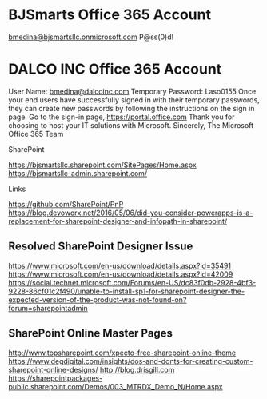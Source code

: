 
BJSmarts Office 365 Account
===========================
bmedina@bjsmartsllc.onmicrosoft.com
P@ss(0)d!

DALCO INC Office 365 Account
============================
User Name: bmedina@dalcoinc.com
Temporary Password: Laso0155
Once your end users have successfully signed in with their temporary passwords, they can create new passwords by following the instructions on the sign in page.
Go to the sign-in page, https://portal.office.com
Thank you for choosing to host your IT solutions with Microsoft.
Sincerely, 
The Microsoft Office 365 Team

SharePoint

https://bjsmartsllc.sharepoint.com/SitePages/Home.aspx
https://bjsmartsllc-admin.sharepoint.com/


Links

https://github.com/SharePoint/PnP 
https://blog.devoworx.net/2016/05/06/did-you-consider-powerapps-is-a-replacement-for-sharepoint-designer-and-infopath-in-sharepoint/


Resolved SharePoint Designer Issue
----------------------------------
https://www.microsoft.com/en-us/download/details.aspx?id=35491
https://www.microsoft.com/en-us/download/details.aspx?id=42009
https://social.technet.microsoft.com/Forums/en-US/dc83f0db-2928-4bf3-9228-86cf01c2f490/unable-to-install-sp1-for-sharepoint-designer-the-expected-version-of-the-product-was-not-found-on?forum=sharepointadmin

SharePoint Online Master Pages
------------------------------
http://www.topsharepoint.com/xpecto-free-sharepoint-online-theme
https://www.degdigital.com/insights/dos-and-donts-for-creating-custom-sharepoint-online-designs/
http://blog.drisgill.com
https://sharepointpackages-public.sharepoint.com/Demos/003_MTRDX_Demo_N/Home.aspx



